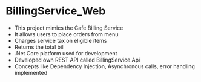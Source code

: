 # BillingService_Web

* This project mimics the Cafe Billing Service
* It allows users to place orders from menu
* Charges service tax on eligible items
* Returns the total bill
* .Net Core platform used for development
* Developed own REST API called BillingService.Api
* Concepts like Dependency Injection, Asynchronous calls, error handling implemented
